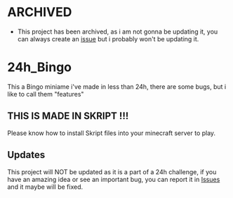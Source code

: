 # ARCHIVED
- This project has been archived, as i am not gonna be updating it, you can always create an [issue](https://github.com/TheFox580/24h_Bingo/issues) but i probably won't be updating it.

# 24h_Bingo
This a Bingo miniame i've made in less than 24h, there are some bugs, but i like to call them "features"

## THIS IS MADE IN SKRIPT !!!
Please know how to install Skript files into your minecraft server to play.

## Updates

This project will NOT be updated as it is a part of a 24h challenge, if you have an amazing idea or see an important bug, you can report it in [Issues](https://github.com/TheFox580/24h_Bingo/issues) and it maybe will be fixed.
